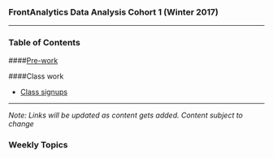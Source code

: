 ### FrontAnalytics Data Analysis Cohort 1 (Winter 2017)
*****

### Table of Contents
####[Pre-work](http://bit.ly/2hfVXgX)

####Class work
* [Class signups](https://docs.google.com/a/frontanalytics.com/spreadsheets/d/1JJKP3q_U6qJ5h0WRF9alfGHWolJxSP8hYVU7PwNjxTM/edit?usp=sharing)

*****
*Note: Links will be updated as content gets added. Content subject to change*

### Weekly Topics
